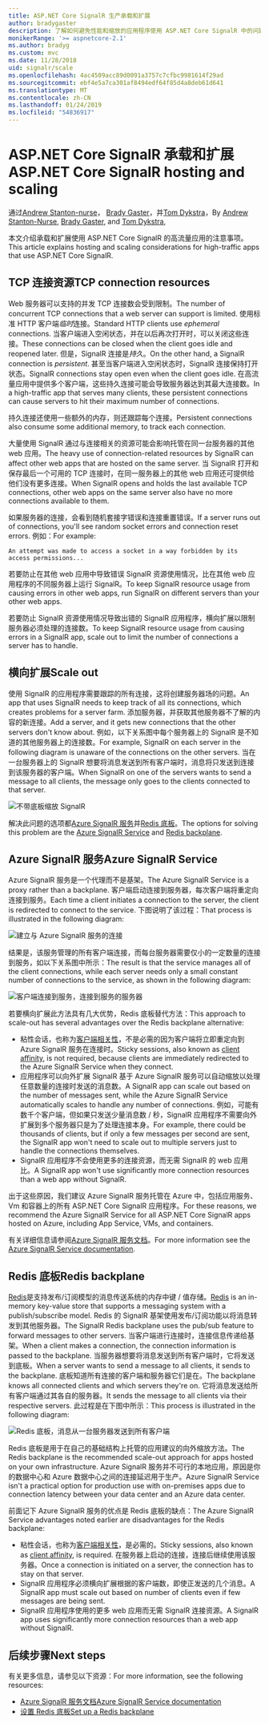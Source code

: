 ```yaml
---
title: ASP.NET Core SignalR 生产承载和扩展
author: bradygaster
description: 了解如何避免性能和缩放的应用程序使用 ASP.NET Core SignalR 中的问题。
monikerRange: '>= aspnetcore-2.1'
ms.author: bradyg
ms.custom: mvc
ms.date: 11/28/2018
uid: signalr/scale
ms.openlocfilehash: 4ac4509acc89d0091a3757c7cfbc9981614f29ad
ms.sourcegitcommit: ebf4e5a7ca301af8494edf64f85d4a8deb61d641
ms.translationtype: MT
ms.contentlocale: zh-CN
ms.lasthandoff: 01/24/2019
ms.locfileid: "54836917"
---
```

# <a name="aspnet-core-signalr-hosting-and-scaling"></a><span data-ttu-id="8b7f6-103">ASP.NET Core SignalR 承载和扩展</span><span class="sxs-lookup"><span data-stu-id="8b7f6-103">ASP.NET Core SignalR hosting and scaling</span></span>

<span data-ttu-id="8b7f6-104">通过[Andrew Stanton-nurse](https://twitter.com/anurse)， [Brady Gaster](https://twitter.com/bradygaster)，并[Tom Dykstra](https://github.com/tdykstra)，</span><span class="sxs-lookup"><span data-stu-id="8b7f6-104">By [Andrew Stanton-Nurse](https://twitter.com/anurse), [Brady Gaster](https://twitter.com/bradygaster), and [Tom Dykstra](https://github.com/tdykstra),</span></span>

<span data-ttu-id="8b7f6-105">本文介绍承载和扩展使用 ASP.NET Core SignalR 的高流量应用的注意事项。</span><span class="sxs-lookup"><span data-stu-id="8b7f6-105">This article explains hosting and scaling considerations for high-traffic apps that use ASP.NET Core SignalR.</span></span>

## <a name="tcp-connection-resources"></a><span data-ttu-id="8b7f6-106">TCP 连接资源</span><span class="sxs-lookup"><span data-stu-id="8b7f6-106">TCP connection resources</span></span>

<span data-ttu-id="8b7f6-107">Web 服务器可以支持的并发 TCP 连接数会受到限制。</span><span class="sxs-lookup"><span data-stu-id="8b7f6-107">The number of concurrent TCP connections that a web server can support is limited.</span></span> <span data-ttu-id="8b7f6-108">使用标准 HTTP 客户端*临时*连接。</span><span class="sxs-lookup"><span data-stu-id="8b7f6-108">Standard HTTP clients use *ephemeral* connections.</span></span> <span data-ttu-id="8b7f6-109">当客户端进入空闲状态，并在以后再次打开时，可以关闭这些连接。</span><span class="sxs-lookup"><span data-stu-id="8b7f6-109">These connections can be closed when the client goes idle and reopened later.</span></span> <span data-ttu-id="8b7f6-110">但是，SignalR 连接是*持久*。</span><span class="sxs-lookup"><span data-stu-id="8b7f6-110">On the other hand, a SignalR connection is *persistent*.</span></span> <span data-ttu-id="8b7f6-111">甚至当客户端进入空闲状态时，SignalR 连接保持打开状态。</span><span class="sxs-lookup"><span data-stu-id="8b7f6-111">SignalR connections stay open even when the client goes idle.</span></span> <span data-ttu-id="8b7f6-112">在高流量应用中提供多个客户端，这些持久连接可能会导致服务器达到其最大连接数。</span><span class="sxs-lookup"><span data-stu-id="8b7f6-112">In a high-traffic app that serves many clients, these persistent connections can cause servers to hit their maximum number of connections.</span></span>

<span data-ttu-id="8b7f6-113">持久连接还使用一些额外的内存，则还跟踪每个连接。</span><span class="sxs-lookup"><span data-stu-id="8b7f6-113">Persistent connections also consume some additional memory, to track each connection.</span></span>

<span data-ttu-id="8b7f6-114">大量使用 SignalR 通过与连接相关的资源可能会影响托管在同一台服务器的其他 web 应用。</span><span class="sxs-lookup"><span data-stu-id="8b7f6-114">The heavy use of connection-related resources by SignalR can affect other web apps that are hosted on the same server.</span></span> <span data-ttu-id="8b7f6-115">当 SignalR 打开和保存最后一个可用的 TCP 连接时，在同一服务器上的其他 web 应用还可提供给他们没有更多连接。</span><span class="sxs-lookup"><span data-stu-id="8b7f6-115">When SignalR opens and holds the last available TCP connections, other web apps on the same server also have no more connections available to them.</span></span>

<span data-ttu-id="8b7f6-116">如果服务器的连接，会看到随机套接字错误和连接重置错误。</span><span class="sxs-lookup"><span data-stu-id="8b7f6-116">If a server runs out of connections, you'll see random socket errors and connection reset errors.</span></span> <span data-ttu-id="8b7f6-117">例如：</span><span class="sxs-lookup"><span data-stu-id="8b7f6-117">For example:</span></span>

```
An attempt was made to access a socket in a way forbidden by its access permissions...
```

<span data-ttu-id="8b7f6-118">若要防止在其他 web 应用中导致错误 SignalR 资源使用情况，比在其他 web 应用程序的不同服务器上运行 SignalR。</span><span class="sxs-lookup"><span data-stu-id="8b7f6-118">To keep SignalR resource usage from causing errors in other web apps, run SignalR on different servers than your other web apps.</span></span>

<span data-ttu-id="8b7f6-119">若要防止 SignalR 资源使用情况导致出错的 SignalR 应用程序，横向扩展以限制服务器必须处理的连接数。</span><span class="sxs-lookup"><span data-stu-id="8b7f6-119">To keep SignalR resource usage from causing errors in a SignalR app, scale out to limit the number of connections a server has to handle.</span></span>

## <a name="scale-out"></a><span data-ttu-id="8b7f6-120">横向扩展</span><span class="sxs-lookup"><span data-stu-id="8b7f6-120">Scale out</span></span>

<span data-ttu-id="8b7f6-121">使用 SignalR 的应用程序需要跟踪的所有连接，这将创建服务器场的问题。</span><span class="sxs-lookup"><span data-stu-id="8b7f6-121">An app that uses SignalR needs to keep track of all its connections, which creates problems for a server farm.</span></span> <span data-ttu-id="8b7f6-122">添加服务器，并获取其他服务器不了解的内容的新连接。</span><span class="sxs-lookup"><span data-stu-id="8b7f6-122">Add a server, and it gets new connections that the other servers don't know about.</span></span> <span data-ttu-id="8b7f6-123">例如，以下关系图中每个服务器上的 SignalR 是不知道的其他服务器上的连接数。</span><span class="sxs-lookup"><span data-stu-id="8b7f6-123">For example, SignalR on each server in the following diagram is unaware of the connections on the other servers.</span></span> <span data-ttu-id="8b7f6-124">当在一台服务器上的 SignalR 想要将消息发送到所有客户端时，消息将只发送到连接到该服务器的客户端。</span><span class="sxs-lookup"><span data-stu-id="8b7f6-124">When SignalR on one of the servers wants to send a message to all clients, the message only goes to the clients connected to that server.</span></span>

![不带底板缩放 SignalR](scale/_static/scale-no-backplane.png)

<span data-ttu-id="8b7f6-126">解决此问题的选项都[Azure SignalR 服务](#azure-signalr-service)并[Redis 底板](#redis-backplane)。</span><span class="sxs-lookup"><span data-stu-id="8b7f6-126">The options for solving this problem are the [Azure SignalR Service](#azure-signalr-service) and [Redis backplane](#redis-backplane).</span></span>

## <a name="azure-signalr-service"></a><span data-ttu-id="8b7f6-127">Azure SignalR 服务</span><span class="sxs-lookup"><span data-stu-id="8b7f6-127">Azure SignalR Service</span></span>

<span data-ttu-id="8b7f6-128">Azure SignalR 服务是一个代理而不是基架。</span><span class="sxs-lookup"><span data-stu-id="8b7f6-128">The Azure SignalR Service is a proxy rather than a backplane.</span></span> <span data-ttu-id="8b7f6-129">客户端启动连接到服务器，每次客户端将重定向连接到服务。</span><span class="sxs-lookup"><span data-stu-id="8b7f6-129">Each time a client initiates a connection to the server, the client is redirected to connect to the service.</span></span> <span data-ttu-id="8b7f6-130">下图说明了该过程：</span><span class="sxs-lookup"><span data-stu-id="8b7f6-130">That process is illustrated in the following diagram:</span></span>

![建立与 Azure SignalR 服务的连接](scale/_static/azure-signalr-service-one-connection.png)

<span data-ttu-id="8b7f6-132">结果是，该服务管理的所有客户端连接，而每台服务器需要仅小的一定数量的连接到服务，如以下关系图中所示：</span><span class="sxs-lookup"><span data-stu-id="8b7f6-132">The result is that the service manages all of the client connections, while each server needs only a small constant number of connections to the service, as shown in the following diagram:</span></span>

![客户端连接到服务，连接到服务的服务器](scale/_static/azure-signalr-service-multiple-connections.png)

<span data-ttu-id="8b7f6-134">若要横向扩展此方法具有几大优势，Redis 底板替代方法：</span><span class="sxs-lookup"><span data-stu-id="8b7f6-134">This approach to scale-out has several advantages over the Redis backplane alternative:</span></span>

* <span data-ttu-id="8b7f6-135">粘性会话，也称为[客户端相关性](/iis/extensions/configuring-application-request-routing-arr/http-load-balancing-using-application-request-routing#step-3---configure-client-affinity)，不是必需的因为客户端将立即重定向到 Azure SignalR 服务在连接时。</span><span class="sxs-lookup"><span data-stu-id="8b7f6-135">Sticky sessions, also known as [client affinity](/iis/extensions/configuring-application-request-routing-arr/http-load-balancing-using-application-request-routing#step-3---configure-client-affinity), is not required, because clients are immediately redirected to the Azure SignalR Service when they connect.</span></span>
* <span data-ttu-id="8b7f6-136">应用程序可以向外扩展 SignalR 基于 Azure SignalR 服务可以自动缩放以处理任意数量的连接时发送的消息数。</span><span class="sxs-lookup"><span data-stu-id="8b7f6-136">A SignalR app can scale out based on the number of messages sent, while the Azure SignalR Service automatically scales to handle any number of connections.</span></span> <span data-ttu-id="8b7f6-137">例如，可能有数千个客户端，但如果只发送少量消息数 / 秒，SignalR 应用程序不需要向外扩展到多个服务器只是为了处理连接本身。</span><span class="sxs-lookup"><span data-stu-id="8b7f6-137">For example, there could be thousands of clients, but if only a few messages per second are sent, the SignalR app won't need to scale out to multiple servers just to handle the connections themselves.</span></span>
* <span data-ttu-id="8b7f6-138">SignalR 应用程序不会使用更多的连接资源，而无需 SignalR 的 web 应用比。</span><span class="sxs-lookup"><span data-stu-id="8b7f6-138">A SignalR app won't use significantly more connection resources than a web app without SignalR.</span></span>

<span data-ttu-id="8b7f6-139">出于这些原因，我们建议 Azure SignalR 服务托管在 Azure 中，包括应用服务、 Vm 和容器上的所有 ASP.NET Core SignalR 应用程序。</span><span class="sxs-lookup"><span data-stu-id="8b7f6-139">For these reasons, we recommend the Azure SignalR Service for all ASP.NET Core SignalR apps hosted on Azure, including App Service, VMs, and containers.</span></span>

<span data-ttu-id="8b7f6-140">有关详细信息请参阅[Azure SignalR 服务文档](/azure/azure-signalr/signalr-overview)。</span><span class="sxs-lookup"><span data-stu-id="8b7f6-140">For more information see the [Azure SignalR Service documentation](/azure/azure-signalr/signalr-overview).</span></span>

## <a name="redis-backplane"></a><span data-ttu-id="8b7f6-141">Redis 底板</span><span class="sxs-lookup"><span data-stu-id="8b7f6-141">Redis backplane</span></span>

<span data-ttu-id="8b7f6-142">[Redis](https://redis.io/)是支持发布/订阅模型的消息传送系统的内存中键 / 值存储。</span><span class="sxs-lookup"><span data-stu-id="8b7f6-142">[Redis](https://redis.io/) is an in-memory key-value store that supports a messaging system with a publish/subscribe model.</span></span> <span data-ttu-id="8b7f6-143">Redis 的 SignalR 基架使用发布/订阅功能以将消息转发到其他服务器。</span><span class="sxs-lookup"><span data-stu-id="8b7f6-143">The SignalR Redis backplane uses the pub/sub feature to forward messages to other servers.</span></span> <span data-ttu-id="8b7f6-144">当客户端进行连接时，连接信息传递给基架。</span><span class="sxs-lookup"><span data-stu-id="8b7f6-144">When a client makes a connection, the connection information is passed to the backplane.</span></span> <span data-ttu-id="8b7f6-145">当服务器想要将消息发送到所有客户端时，它将发送到底板。</span><span class="sxs-lookup"><span data-stu-id="8b7f6-145">When a server wants to send a message to all clients, it sends to the backplane.</span></span> <span data-ttu-id="8b7f6-146">底板知道所有连接的客户端和服务器它们是在。</span><span class="sxs-lookup"><span data-stu-id="8b7f6-146">The backplane knows all connected clients and which servers they're on.</span></span> <span data-ttu-id="8b7f6-147">它将消息发送给所有客户端通过其各自的服务器。</span><span class="sxs-lookup"><span data-stu-id="8b7f6-147">It sends the message to all clients via their respective servers.</span></span> <span data-ttu-id="8b7f6-148">此过程是在下图中所示：</span><span class="sxs-lookup"><span data-stu-id="8b7f6-148">This process is illustrated in the following diagram:</span></span>

![Redis 底板，消息从一台服务器发送到所有客户端](scale/_static/redis-backplane.png)

<span data-ttu-id="8b7f6-150">Redis 底板是用于在自己的基础结构上托管的应用建议的向外缩放方法。</span><span class="sxs-lookup"><span data-stu-id="8b7f6-150">The Redis backplane is the recommended scale-out approach for apps hosted on your own infrastructure.</span></span> <span data-ttu-id="8b7f6-151">Azure SignalR 服务并不可行的本地应用，原因是你的数据中心和 Azure 数据中心之间的连接延迟用于生产。</span><span class="sxs-lookup"><span data-stu-id="8b7f6-151">Azure SignalR Service isn't a practical option for production use with on-premises apps due to connection latency between your data center and an Azure data center.</span></span>

<span data-ttu-id="8b7f6-152">前面记下 Azure SignalR 服务的优点是 Redis 底板的缺点：</span><span class="sxs-lookup"><span data-stu-id="8b7f6-152">The Azure SignalR Service advantages noted earlier are disadvantages for the Redis backplane:</span></span>

* <span data-ttu-id="8b7f6-153">粘性会话，也称为[客户端相关性](/iis/extensions/configuring-application-request-routing-arr/http-load-balancing-using-application-request-routing#step-3---configure-client-affinity)，是必需的。</span><span class="sxs-lookup"><span data-stu-id="8b7f6-153">Sticky sessions, also known as [client affinity](/iis/extensions/configuring-application-request-routing-arr/http-load-balancing-using-application-request-routing#step-3---configure-client-affinity), is required.</span></span> <span data-ttu-id="8b7f6-154">在服务器上启动的连接，连接后继续使用该服务器。</span><span class="sxs-lookup"><span data-stu-id="8b7f6-154">Once a connection is initiated on a server, the connection has to stay on that server.</span></span>
* <span data-ttu-id="8b7f6-155">SignalR 应用程序必须横向扩展根据的客户端数，即使正发送的几个消息。</span><span class="sxs-lookup"><span data-stu-id="8b7f6-155">A SignalR app must scale out based on number of clients even if few messages are being sent.</span></span>
* <span data-ttu-id="8b7f6-156">SignalR 应用程序使用的更多 web 应用而无需 SignalR 连接资源。</span><span class="sxs-lookup"><span data-stu-id="8b7f6-156">A SignalR app uses significantly more connection resources than a web app without SignalR.</span></span>

## <a name="next-steps"></a><span data-ttu-id="8b7f6-157">后续步骤</span><span class="sxs-lookup"><span data-stu-id="8b7f6-157">Next steps</span></span>

<span data-ttu-id="8b7f6-158">有关更多信息，请参见以下资源：</span><span class="sxs-lookup"><span data-stu-id="8b7f6-158">For more information, see the following resources:</span></span>

* [<span data-ttu-id="8b7f6-159">Azure SignalR 服务文档</span><span class="sxs-lookup"><span data-stu-id="8b7f6-159">Azure SignalR Service documentation</span></span>](/azure/azure-signalr/signalr-overview)
* [<span data-ttu-id="8b7f6-160">设置 Redis 底板</span><span class="sxs-lookup"><span data-stu-id="8b7f6-160">Set up a Redis backplane</span></span>](xref:signalr/redis-backplane)
